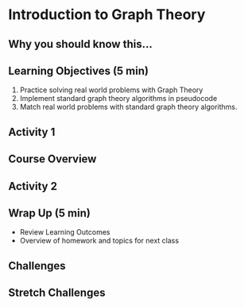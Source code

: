 # Introduction to Graph Theory


## Why you should know this...



## Learning Objectives (5 min)

1. Practice solving real world problems with Graph Theory
1. Implement standard graph theory algorithms in pseudocode
1. Match real world problems with standard graph theory algorithms.


## Activity 1

## Course Overview

## Activity 2

## Wrap Up (5 min)

- Review Learning Outcomes
- Overview of homework and topics for next class

## Challenges


## Stretch Challenges

